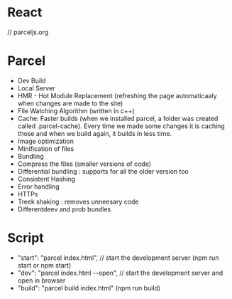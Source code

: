 # React 

// parceljs.org
# Parcel  
 - Dev Build
 - Local Server
 - HMR - Hot Module Replacement (refreshing the page automaticaaly when changes are made to the site)
 - File Watching Algorithm (written in c++)
 - Cache: Faster builds (when we installed parcel, a folder was created called .parcel-cache). Every time we made some changes it is caching those and when we build again, it builds in less time.
 - Image optimization
 - Minification of files
 - Bundling
 - Compress the files (smaller versions of code)
 - Differential bundling : supports for all the older version too
 - Consistent Hashing
 - Error handling
 - HTTPs
 - Treek shaking : removes unneesary code
 - Differentdeev and prob bundles

 # Script
 - "start": "parcel index.html", // start the development server (npm run start or npm start)
 - "dev": "parcel index.html --open", // start the development server and open in browser
 - "build": "parcel build index.html" (npm run build)
 